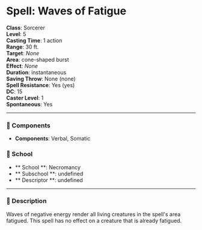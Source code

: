 
# Spell: Waves of Fatigue
**Class**: Sorcerer  
**Level**: 5  
**Casting Time**: 1 action  
**Range**: 30 ft.  
**Target**: _None_  
**Area**: cone-shaped burst  
**Effect**: _None_  
**Duration**: instantaneous  
**Saving Throw**: None (none)  
**Spell Resistance**: Yes (yes)  
**DC**: 15  
**Caster Level**: 1  
**Spontaneous**: Yes

---

### 🔮 Components
- **Components**: Verbal, Somatic

### 🏫 School
- ** School **: Necromancy
- ** Subschool **: undefined
- ** Descriptor **: undefined
---

### 📜 Description
Waves of negative energy render all living creatures in the spell's area fatigued. This spell has no effect on a creature that is already fatigued.
